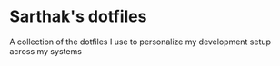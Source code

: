 # Sarthak's dotfiles
A collection of the dotfiles I use to personalize my development setup across my systems
